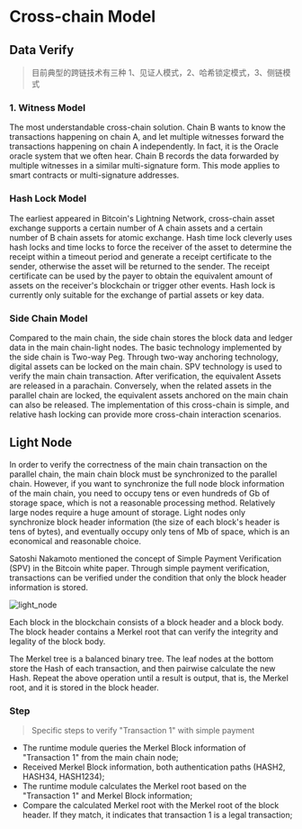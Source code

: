 # Cross-chain Model

## Data Verify
> 目前典型的跨链技术有三种 1、见证人模式，2、哈希锁定模式，3、侧链模式

### 1. Witness Model
The most understandable cross-chain solution. Chain B wants to know the transactions happening on chain A, and let multiple witnesses forward the transactions happening on chain A independently. In fact, it is the Oracle oracle system that we often hear. Chain B records the data forwarded by multiple witnesses in a similar multi-signature form. This mode applies to smart contracts or multi-signature addresses.

### Hash Lock Model
The earliest appeared in Bitcoin's Lightning Network, cross-chain asset exchange supports a certain number of A chain assets and a certain number of B chain assets for atomic exchange. Hash time lock cleverly uses hash locks and time locks to force the receiver of the asset to determine the receipt within a timeout period and generate a receipt certificate to the sender, otherwise the asset will be returned to the sender. The receipt certificate can be used by the payer to obtain the equivalent amount of assets on the receiver's blockchain or trigger other events. Hash lock is currently only suitable for the exchange of partial assets or key data.

### Side Chain Model
Compared to the main chain, the side chain stores the block data and ledger data in the main chain-light nodes. The basic technology implemented by the side chain is Two-way Peg. Through two-way anchoring technology, digital assets can be locked on the main chain. SPV technology is used to verify the main chain transaction. After verification, the equivalent Assets are released in a parachain. Conversely, when the related assets in the parallel chain are locked, the equivalent assets anchored on the main chain can also be released. The implementation of this cross-chain is simple, and relative hash locking can provide more cross-chain interaction scenarios.

## Light Node
In order to verify the correctness of the main chain transaction on the parallel chain, the main chain block must be synchronized to the parallel chain. However, if you want to synchronize the full node block information of the main chain, you need to occupy tens or even hundreds of Gb of storage space, which is not a reasonable processing method. Relatively large nodes require a huge amount of storage. Light nodes only synchronize block header information (the size of each block's header is tens of bytes), and eventually occupy only tens of Mb of space, which is an economical and reasonable choice.

Satoshi Nakamoto mentioned the concept of Simple Payment Verification (SPV) in the Bitcoin white paper. Through simple payment verification, transactions can be verified under the condition that only the block header information is stored.

<img :src="$withBase('/zh/light_node.png')" alt="light_node" />

Each block in the blockchain consists of a block header and a block body. The block header contains a Merkel root that can verify the integrity and legality of the block body.

The Merkel tree is a balanced binary tree. The leaf nodes at the bottom store the Hash of each transaction, and then pairwise calculate the new Hash. Repeat the above operation until a result is output, that is, the Merkel root, and it is stored in the block header.

### Step
> Specific steps to verify "Transaction 1" with simple payment

- The runtime module queries the Merkel Block information of "Transaction 1" from the main chain node;
- Received Merkel Block information, both authentication paths (HASH2, HASH34, HASH1234);
- The runtime module calculates the Merkel root based on the "Transaction 1" and Merkel Block information;
- Compare the calculated Merkel root with the Merkel root of the block header. If they match, it indicates that transaction 1 is a legal transaction;